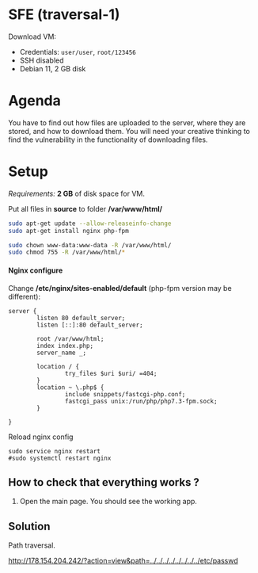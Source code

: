 # SFE (traversal-1)

Download VM:
* Credentials: ```user/user```, ```root/123456```
* SSH disabled
* Debian 11, 2 GB disk

# Agenda

You have to find out how files are uploaded to the server, where they are stored, and how to download them. You will need your creative thinking to find the vulnerability in the functionality of downloading files.

# Setup

*Requirements:*  **2 GB** of disk space for VM.

Put all files in **source** to folder **/var/www/html/**


```bash
sudo apt-get update --allow-releaseinfo-change
sudo apt-get install nginx php-fpm 
```

```bash
sudo chown www-data:www-data -R /var/www/html/
sudo chmod 755 -R /var/www/html/*
```



#### Nginx configure

Change **/etc/nginx/sites-enabled/default** (php-fpm version may be different):

```
server {
        listen 80 default_server;
        listen [::]:80 default_server;

        root /var/www/html;
        index index.php;
        server_name _;

        location / {
                try_files $uri $uri/ =404;
        }
        location ~ \.php$ {
                include snippets/fastcgi-php.conf;
                fastcgi_pass unix:/run/php/php7.3-fpm.sock;
        }

}
```

Reload nginx config
```
sudo service nginx restart
#sudo systemctl restart nginx
```


## How to check that everything works ?

1. Open the main page. You should see the working app. 


## Solution

Path traversal.

http://178.154.204.242/?action=view&path=../../../../../../../../etc/passwd



